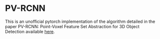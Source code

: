 # PV-RCNN

This is an unofficial pytorch implementation of the algorithm detailed in the
paper PV-RCNN: Point-Voxel Feature Set Abstraction for 3D Object Detection
available [here](https://arxiv.org/pdf/1912.13192).
